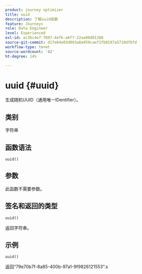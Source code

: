 ```yaml
---
product: journey optimizer
title: uuid
description: 了解uuid函数
feature: Journeys
role: Data Engineer
level: Experienced
exl-id: ac3bc4e7-7097-4efb-a6f7-22aa00d01380
source-git-commit: d17e64e03d093a8a459caef2fb0197a5710dfb7d
workflow-type: tm+mt
source-wordcount: '42'
ht-degree: 14%

---
```


# uuid {#uuid}

生成随机UUID（通用唯一IDentifier）。

## 类别

字符串

## 函数语法

`uuid()`

## 参数

此函数不需要参数。

## 签名和返回的类型

`uuid()`

返回字符串。

## 示例

`uuid()`

返回“79e70b7f-8a85-400b-97a1-9f9826121553”.s
